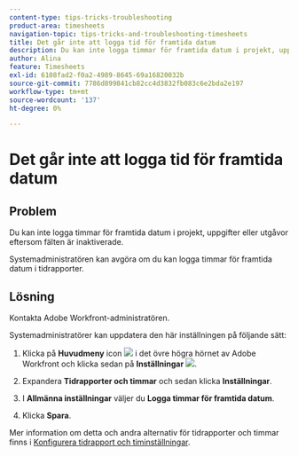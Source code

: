 ```yaml
---
content-type: tips-tricks-troubleshooting
product-area: timesheets
navigation-topic: tips-tricks-and-troubleshooting-timesheets
title: Det går inte att logga tid för framtida datum
description: Du kan inte logga timmar för framtida datum i projekt, uppgifter eller utgåvor eftersom fälten är inaktiverade.
author: Alina
feature: Timesheets
exl-id: 6108fad2-f0a2-4989-8645-69a16820032b
source-git-commit: 7786d899841cb82cc4d3832fb083c6e2bda2e197
workflow-type: tm+mt
source-wordcount: '137'
ht-degree: 0%

---
```


# Det går inte att logga tid för framtida datum

## Problem

Du kan inte logga timmar för framtida datum i projekt, uppgifter eller utgåvor eftersom fälten är inaktiverade. 

Systemadministratören kan avgöra om du kan logga timmar för framtida datum i tidrapporter. 

## Lösning

Kontakta Adobe Workfront-administratören.

Systemadministratörer kan uppdatera den här inställningen på följande sätt:

1. Klicka på **Huvudmeny** icon ![](assets/main-menu-icon.png) i det övre högra hörnet av Adobe Workfront och klicka sedan på **Inställningar** ![](assets/gear-icon-settings.png).

1. Expandera **Tidrapporter och timmar** och sedan klicka **Inställningar**.

1. I **Allmänna inställningar** väljer du **Logga timmar för framtida datum**. 

1. Klicka **Spara**.

Mer information om detta och andra alternativ för tidrapporter och timmar finns i [Konfigurera tidrapport och timinställningar](../../administration-and-setup/set-up-workfront/configure-timesheets-schedules/timesheet-and-hour-preferences.md).
